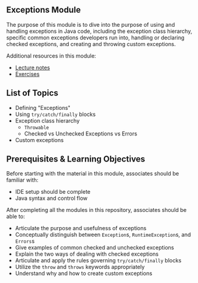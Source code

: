 ## Exceptions Module

The purpose of this module is to dive into the purpose of using and handling exceptions in Java code, including the exception class hierarchy, specific common exceptions developers run into, handling or declaring checked exceptions, and creating and throwing custom exceptions.

Additional resources in this module:
* [Lecture notes](./lecture-notes.md)
* [Exercises](./exercises.md)

## List of Topics
* Defining "Exceptions"
* Using `try/catch/finally` blocks
* Exception class hierarchy
  * `Throwable`
  * Checked vs Unchecked Exceptions vs Errors
* Custom exceptions

## Prerequisites & Learning Objectives

Before starting with the material in this module, associates should be familiar with:
* IDE setup should be complete
* Java syntax and control flow

After completing all the modules in this repository, associates should be able to:
* Articulate the purpose and usefulness of exceptions
* Conceptually distinguish between `Exception`s, `RuntimeException`s, and `Errors`s
* Give examples of common checked and unchecked exceptions
* Explain the two ways of dealing with checked exceptions
* Articulate and apply the rules governing `try/catch/finally` blocks
* Utilize the `throw` and `throws` keywords appropriately
* Understand why and how to create custom exceptions

